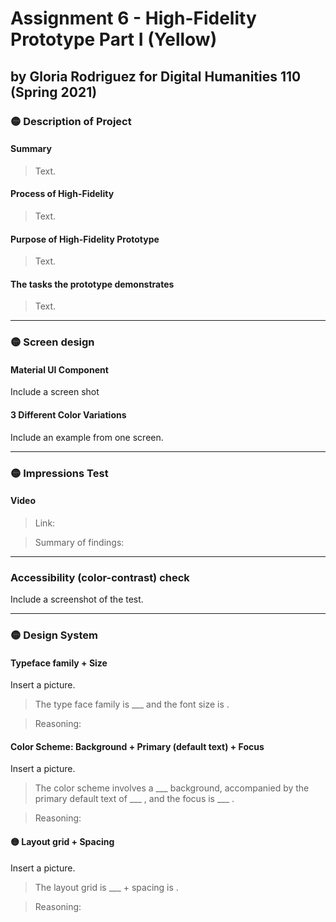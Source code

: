 # Assignment 6 - High-Fidelity Prototype Part I (Yellow)
## by Gloria Rodriguez for Digital Humanities 110 (Spring 2021)

### 🟡 Description of Project

#### Summary 
> Text.

#### Process of High-Fidelity
> Text.

#### Purpose of High-Fidelity Prototype 
> Text.

#### The tasks the prototype demonstrates
> Text.

---

### 🟡 Screen design

#### Material UI Component
Include a screen shot 


#### 3 Different Color Variations
Include an example from one screen. 

---

### 🟡 Impressions Test

#### Video 
> Link: 

> Summary of findings: 

---

### Accessibility (color-contrast) check
Include a screenshot of the test.

---

### 🟡 Design System 

#### Typeface family + Size
Insert a picture.
> The type face family is ___ and the font size is . 

> Reasoning: 

#### Color Scheme: Background + Primary (default text) + Focus 
Insert a picture.
> The color scheme involves a ___ background, accompanied by the primary default text of ___ , and the focus is ___ . 

> Reasoning:

#### 🟡 Layout grid + Spacing 
Insert a picture.

> The layout grid is ___ + spacing is . 

> Reasoning: 

